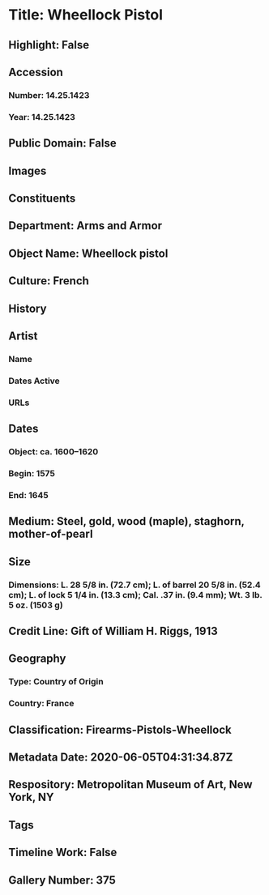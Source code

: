 # Title: Wheellock Pistol
## Highlight: False
## Accession
### Number: 14.25.1423
### Year: 14.25.1423
## Public Domain: False
## Images
## Constituents
## Department: Arms and Armor
## Object Name: Wheellock pistol
## Culture: French
## History
## Artist
### Name
### Dates Active
### URLs
## Dates
### Object: ca. 1600–1620
### Begin: 1575
### End: 1645
## Medium: Steel, gold, wood (maple), staghorn, mother-of-pearl
## Size
### Dimensions: L. 28 5/8 in. (72.7 cm); L. of barrel 20 5/8 in. (52.4 cm); L. of lock 5 1/4 in. (13.3 cm); Cal. .37 in. (9.4 mm); Wt. 3 lb. 5 oz. (1503 g)
## Credit Line: Gift of William H. Riggs, 1913
## Geography
### Type: Country of Origin
### Country: France
## Classification: Firearms-Pistols-Wheellock
## Metadata Date: 2020-06-05T04:31:34.87Z
## Respository: Metropolitan Museum of Art, New York, NY
## Tags
## Timeline Work: False
## Gallery Number: 375